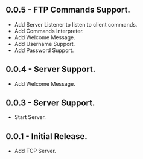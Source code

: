 ## 0.0.5 - FTP Commands Support.

* Add Server Listener to listen to client commands.
* Add Commands Interpreter.
* Add Welcome Message.
* Add Username Support.
* Add Password Support.

## 0.0.4 - Server Support.

* Add Welcome Message.

## 0.0.3 - Server Support.

* Start Server.

## 0.0.1 - Initial Release.

* Add TCP Server.
